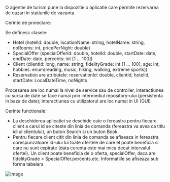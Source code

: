 O agentie de turism pune la dispozitie o aplicatie care permite rezervarea de cazari in statiunile de vacanta.

Cerinte de proiectare:

 Se definesc clasele: 

- Hotel (hotelId: double, locationName: string, hotelName: string, noRooms: int, pricePerNight: double)
- SpecialOffer (specialOfferId: double, hotelId: double, startDate: date, endDate: date, percents: int [1 ... 100])
- Client (clientId: long, name: string, fidelityGrade: int [1 ... 100], age: int, hobbies: enum(reading, music, hiking, walking, extreme sports))
- Reservation are atributele: reservationId: double, clientId, hotelId, startDate: LocalDateTime, noNights

Procesarea are loc numai la nivel de service sau de controller, interactiunea cu sursa de date se face numai prin intermediul repository-ului (persistenta in baza de date); interactiunea cu utilizatorul are loc numai in UI (GUI)

Cerinte functionale:

- La deschiderea aplicatiei se deschide cate o fereastra pentru fiecare client a carui id se citeste din linia de comanda (fereastra va avea ca titlu id-ul clientului), un buton Search si un buton Book.
- Pentru fiecare client citit din linia de comanda se afiseaza in fereastra corespunzatoare id-ului lui toate ofertele de care el poate beneficia si care nu sunt expirate (data curenta este mai mica decat intervalul ofertei). Un client poate beneficia de o oferta, specialOffer, daca are fidelityGrade > SpecialOffer.percents.etc. Informatiile se afiseaza sub forma tabelara 

![image](https://github.com/cristianamihu/UBB_Computer-Science/assets/128689630/98baaece-df99-476c-b572-6bec801f1d1c)
